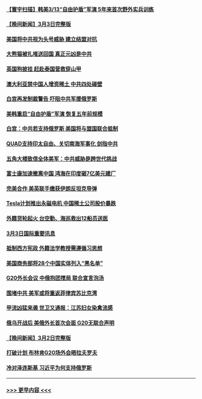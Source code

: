 #### [【寰宇扫描】韩美3/13“自由护盾”军演 5年来首次野外实兵训练](../pages/prog202/a103661851.md?t=03041243) 
#### [【晚间新闻】3月3日完整版](../pages/prog202/a103661860.md?t=03041243) 
#### [美国将中共视为头号威胁 建立结盟对抗](../pages/prog202/a103661850.md?t=03041243) 
#### [大熊猫被扎堆送回国 真正元凶是中共](../pages/prog202/a103661731.md?t=03041243) 
#### [英国狗披挂 赶赴泰国营救穿山甲](../pages/prog202/a103661730.md?t=03041243) 
#### [澳大利亚禁中国人增资稀土 中共四处碰壁](../pages/prog202/a103661722.md?t=03041243) 
#### [白宫再发制裁警告 吓阻中共军援俄罗斯](../pages/prog202/a103661717.md?t=03041243) 
#### [美韩重启“自由护盾”军演 恢复五年前规模](../pages/prog202/a103661521.md?t=03041243) 
#### [白宫：中共若支持俄罗斯 美国将与盟国联合抵制](../pages/prog202/a103661520.md?t=03041243) 
#### [QUAD支持印太自由、关切南海军事化 剑指中共](../pages/prog202/a103661517.md?t=03041243) 
#### [五角大楼致信全体美军：中共威胁是跨世代挑战](../pages/prog202/a103661516.md?t=03041243) 
#### [富士康加速撤离中国 鸿海在印度砸7亿美元建厂](../pages/prog202/a103661381.md?t=03041243) 
#### [完美合作 美英联手缴获伊朗反坦克导弹](../pages/prog202/a103661299.md?t=03041243) 
#### [Tesla计划推出永磁电机 中国稀土公司股价暴跌](../pages/prog202/a103661296.md?t=03041243) 
#### [外籍货轮起火 台空勤、海巡救出12船员送医](../pages/prog202/a103661306.md?t=03041243) 
#### [3月3日国际重要讯息](../pages/prog202/a103661304.md?t=03041243) 
#### [抵制西方宪政 外籍法学教授需遵循习思想](../pages/prog202/a103661293.md?t=03041243) 
#### [美国商务部将28个中国实体列入“黑名单”](../pages/prog202/a103661270.md?t=03041243) 
#### [G20外长会议 中俄抱团搅局 联合宣言泡汤](../pages/prog202/a103661173.md?t=03041243) 
#### [围堵中共 美军或将重返菲律宾苏比克湾](../pages/prog202/a103661152.md?t=03041243) 
#### [甲流凶猛来袭 世卫又通报：江苏妇女染禽流感](../pages/prog202/a103661158.md?t=03041243) 
#### [俄乌开战后 美俄外长首次会面 G20无联合声明](../pages/prog202/a103661150.md?t=03041243) 
#### [【晚间新闻】3月2日完整版](../pages/prog202/a103661140.md?t=03041243) 
#### [打破计划 布林肯G20场外会晤拉夫罗夫](../pages/prog202/a103661080.md?t=03041243) 
#### [冷对泽连斯基 习近平为何支持俄罗斯](../pages/prog202/a103661082.md?t=03041243) 

----
#### [ >>> 更早内容 <<< ](../indexes/prog202-earlier.md)
